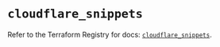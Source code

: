 # `cloudflare_snippets`

Refer to the Terraform Registry for docs: [`cloudflare_snippets`](https://registry.terraform.io/providers/cloudflare/cloudflare/5.2.0/docs/resources/snippets).
